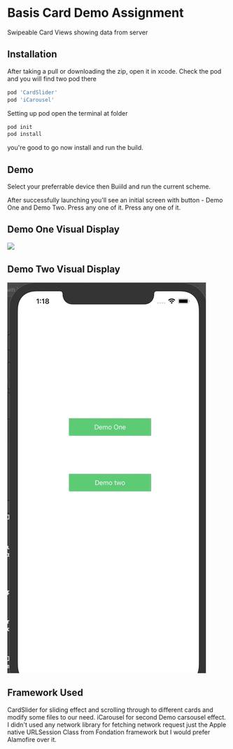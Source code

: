 # Basis Card Demo Assignment
 Swipeable Card Views showing data from server
 
 ## Installation
 After taking a pull or downloading the zip, open it in xcode.
 Check the pod and you will find two pod there
 ```bash
 pod 'CardSlider'
 pod 'iCarousel'
 ```
 Setting up pod
  open the terminal at folder
 ```bash
 pod init
 pod install
 ```
 you're good to go now install and run the build.
 
## Demo
Select your preferrable device then Buiild and run the current scheme.

After successfully launching you'll see an initial screen with button - Demo One and Demo Two.
Press any one of it. Press any one of it. 

## Demo One Visual Display
![](demoOne.gif)


## Demo Two Visual Display
![](demoTwo.gif)

## Framework Used
CardSlider for sliding effect and scrolling through to different cards and modify some files to our need.
iCarousel for second Demo carsousel effect.
I didn't used any network library for fetching network request just the Apple native URLSession Class from Fondation framework but I would prefer Alamofire over it.



